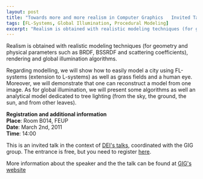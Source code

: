 ```yaml
---
layout: post
title: "Towards more and more realism in Computer Graphics   Invited Talk @ DEI by Kadi Bouatouch   FEUP, March 2nd, 14h"
tags: [FL-Systems, Global Illumination, Procedural Modeling]
excerpt: "Realism is obtained with realistic modeling techniques (for geometry and physical parameters such as BRDF, BSSRDF and scattering coefficients), rendering and global illumination algorithms."
---
```

Realism is obtained with realistic modeling techniques (for geometry and physical parameters such as BRDF, BSSRDF and scattering coefficients), rendering and global illumination algorithms.

Regarding modelling, we will show how to easily model a city using FL-systems (extension to L-systems) as well as grass fields and a human eye. Moreover, we will demonstrate that one can reconstruct a model from one image. As for global illumination, we will present some algorithms as well an analytical model dedicated to tree lighting (from the sky, the ground, the sun, and from other leaves).

**Registration and additional information**  
**Place**: Room B014, FEUP  
**Date**: March 2nd, 2011  
**Time**: 14:00  

This is an invited talk in the context of [DEI's talks](http://ihuru.fe.up.pt/palestrasDEI/doku.php), coordinated with the GIG group. The entrance is free, but you need to register [here](http://ihuru.fe.up.pt/palestrasDEI/doku.php?id=invitedtalks:kb2011).

More information about the speaker and the the talk can be found at [GIG's website](http://paginas.fe.up.pt/~gig/events/kadib2011)
